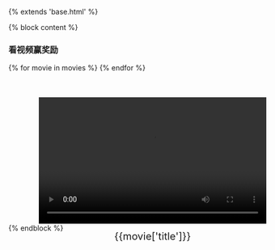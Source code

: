 {% extends 'base.html' %}

{% block content %}
<h3>看视频赢奖励</h3>
<!DOCTYPE html>
<html lang="en">
<head>
    <meta charset="UTF-8">
    <title>短视频</title>
    <style>
    .box-out {
        position: relative;
        #border: solid 1px #555;
        float: left;
        padding:0px 10px;
    }
    .box-in {
        position: absolute;
        left:0;
        top: 0рх;
        right: 0;
        bottom: 0;
        margin: auto;
    }
    .title-in {
        position: absolute;
        top: 240pх;
        left: 0;
        right: 0;
        margin: auto;
        text-align: center;
        height: 50px;
        line-height: 650px;
        font-size: 20px;
    }
    </style>
</head>
<body>
<div id="container">
{% for movie in movies %}
    <div class="box-out" style="height: 300px;width: 550px">
        <video class="movie box-in" data-file="{{ movie['file'] }}" width="450" height="250" controls>
            <source src="static/movies/{{movie['file']}}" type="video/mp4" />
        </video>
        <p class="title-in">{{movie['title']}}</p>
    </div>
{% endfor %}
</div>
<script>
    function resetContentPos(){
        var div = document.getElementById("container");
        var allWidth = document.body.clientWidth;
        var n = parseInt(allWidth / 20);
        var contentWidth = n * 20;
        div.style.marginLeft = (allWidth-contentWidth/1.12+"px")
    }
    (function (){
        resetContentPos();
    })();
    window.onresize = function(){
        resetContentPos();
    }
</script>
</body>
</html>

{% endblock %}
